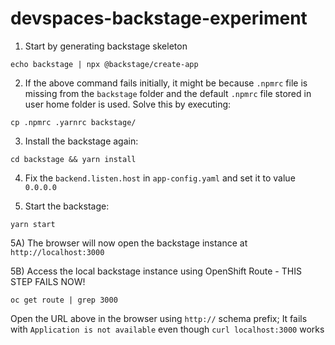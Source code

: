 # devspaces-backstage-experiment

1) Start by generating backstage skeleton

```
echo backstage | npx @backstage/create-app
```

2) If the above command fails initially, it might be because `.npmrc` file is missing from the `backstage` folder and the default `.npmrc` file stored in user home folder is used. Solve this by executing:


```
cp .npmrc .yarnrc backstage/
```

3) Install the backstage again:


```
cd backstage && yarn install
```

4) Fix the `backend.listen.host` in `app-config.yaml` and set it to value `0.0.0.0`

5) Start the backstage:

```
yarn start
```

5A) The browser will now open the backstage instance at `http://localhost:3000`

5B) Access the local backstage instance using OpenShift Route - THIS STEP FAILS NOW!

```
oc get route | grep 3000
```
Open the URL above in the browser using `http://` schema prefix; It fails with `Application is not available` even though `curl localhost:3000` works
